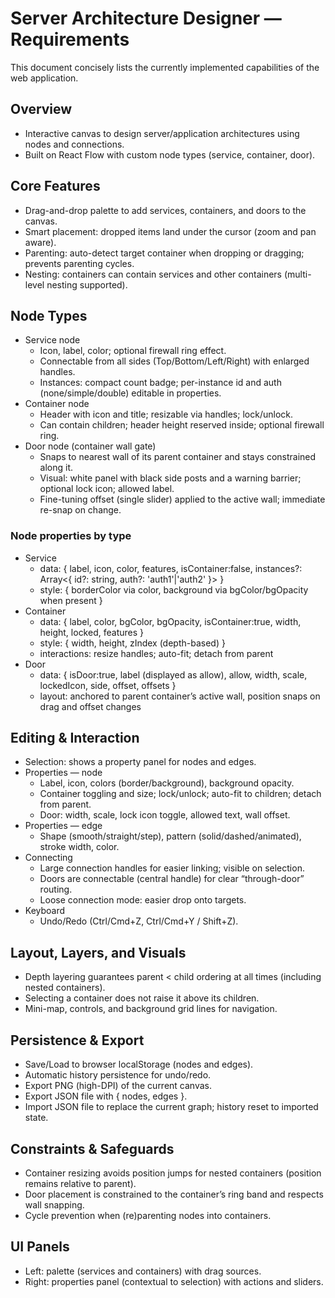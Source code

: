 # Server Architecture Designer — Requirements

This document concisely lists the currently implemented capabilities of the web application.

## Overview
- Interactive canvas to design server/application architectures using nodes and connections.
- Built on React Flow with custom node types (service, container, door).

## Core Features
- Drag-and-drop palette to add services, containers, and doors to the canvas.
- Smart placement: dropped items land under the cursor (zoom and pan aware).
- Parenting: auto-detect target container when dropping or dragging; prevents parenting cycles.
- Nesting: containers can contain services and other containers (multi-level nesting supported).

## Node Types
- Service node
  - Icon, label, color; optional firewall ring effect.
  - Connectable from all sides (Top/Bottom/Left/Right) with enlarged handles.
  - Instances: compact count badge; per-instance id and auth (none/simple/double) editable in properties.
- Container node
  - Header with icon and title; resizable via handles; lock/unlock.
  - Can contain children; header height reserved inside; optional firewall ring.
- Door node (container wall gate)
  - Snaps to nearest wall of its parent container and stays constrained along it.
  - Visual: white panel with black side posts and a warning barrier; optional lock icon; allowed label.
  - Fine-tuning offset (single slider) applied to the active wall; immediate re-snap on change.

### Node properties by type
- Service
  - data: { label, icon, color, features, isContainer:false, instances?: Array<{ id?: string, auth?: 'auth1'|'auth2' }> }
  - style: { borderColor via color, background via bgColor/bgOpacity when present }
- Container
  - data: { label, color, bgColor, bgOpacity, isContainer:true, width, height, locked, features }
  - style: { width, height, zIndex (depth-based) }
  - interactions: resize handles; auto-fit; detach from parent
- Door
  - data: { isDoor:true, label (displayed as allow), allow, width, scale, lockedIcon, side, offset, offsets }
  - layout: anchored to parent container’s active wall, position snaps on drag and offset changes

## Editing & Interaction
- Selection: shows a property panel for nodes and edges.
- Properties — node
  - Label, icon, colors (border/background), background opacity.
  - Container toggling and size; lock/unlock; auto-fit to children; detach from parent.
  - Door: width, scale, lock icon toggle, allowed text, wall offset.
- Properties — edge
  - Shape (smooth/straight/step), pattern (solid/dashed/animated), stroke width, color.
- Connecting
  - Large connection handles for easier linking; visible on selection.
  - Doors are connectable (central handle) for clear “through-door” routing.
  - Loose connection mode: easier drop onto targets.
- Keyboard
  - Undo/Redo (Ctrl/Cmd+Z, Ctrl/Cmd+Y / Shift+Z).

## Layout, Layers, and Visuals
- Depth layering guarantees parent < child ordering at all times (including nested containers).
- Selecting a container does not raise it above its children.
- Mini-map, controls, and background grid lines for navigation.

## Persistence & Export
- Save/Load to browser localStorage (nodes and edges).
- Automatic history persistence for undo/redo.
- Export PNG (high-DPI) of the current canvas.
- Export JSON file with { nodes, edges }.
- Import JSON file to replace the current graph; history reset to imported state.

## Constraints & Safeguards
- Container resizing avoids position jumps for nested containers (position remains relative to parent).
- Door placement is constrained to the container’s ring band and respects wall snapping.
- Cycle prevention when (re)parenting nodes into containers.

## UI Panels
- Left: palette (services and containers) with drag sources.
- Right: properties panel (contextual to selection) with actions and sliders.
